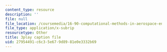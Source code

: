 ```yaml
---
content_type: resource
description: ''
file: null
file_location: /coursemedia/16-90-computational-methods-in-aerospace-engineering-spring-2014/27954491c6c35e679d8981e0e3332b69_nKNFP1PiIdo.vtt
file_type: application/x-subrip
resourcetype: Other
title: 3play caption file
uid: 27954491-c6c3-5e67-9d89-81e0e3332b69
---
```

